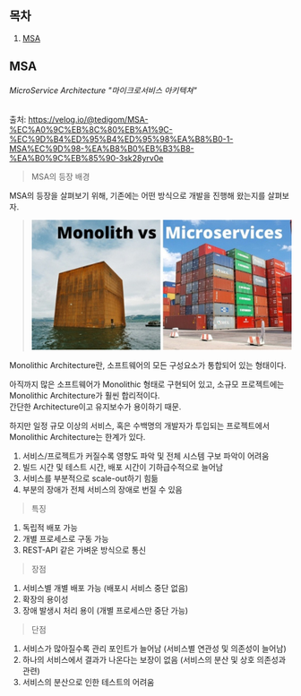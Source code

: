 ## 목차

1. [MSA](#MSA)

## MSA

###### MicroService Architecture "마이크로서비스 아키텍쳐"

출처: https://velog.io/@tedigom/MSA-%EC%A0%9C%EB%8C%80%EB%A1%9C-%EC%9D%B4%ED%95%B4%ED%95%98%EA%B8%B0-1-MSA%EC%9D%98-%EA%B8%B0%EB%B3%B8-%EA%B0%9C%EB%85%90-3sk28yrv0e

> MSA의 등장 배경

MSA의 등장을 살펴보기 위해, 기존에는 어떤 방식으로 개발을 진행해 왔는지를 살펴보자.

> <img width="514" src="https://github.com/epikxm/docs/blob/main/Knowledge/ma_msa.jpg?raw=true" />

Monolithic Architecture란, 소프트웨어의 모든 구성요소가 통합되어 있는 형태이다.

아직까지 많은 소프트웨어가 Monolithic 형태로 구현되어 있고, 소규모 프로젝트에는 Monolithic Architecture가 훨씬 합리적이다.  
간단한 Architecture이고 유지보수가 용이하기 때문.

하지만 일정 규모 이상의 서비스, 혹은 수백명의 개발자가 투입되는 프로젝트에서 Monolithic Architecture는 한계가 있다.

1. 서비스/프로젝트가 커질수록 영향도 파악 및 전체 시스템 구보 파악이 어려움
2. 빌드 시간 및 테스트 시간, 배포 시간이 기하급수적으로 늘어남
3. 서비스를 부분적으로 scale-out하기 힘듦
4. 부분의 장애가 전체 서비스의 장애로 번질 수 있음

> 특징

1. 독립적 배포 가능
2. 개별 프로세스로 구동 가능
3. REST-API 같은 가벼운 방식으로 통신

> 장점

1. 서비스별 개별 배포 가능 (배포시 서비스 중단 없음)
2. 확장의 용이성
3. 장애 발생시 처리 용이 (개별 프로세스만 중단 가능)

> 단점

1. 서비스가 많아질수록 관리 포인트가 늘어남 (서비스별 연관성 및 의존성이 늘어남)
2. 하나의 서비스에서 결과가 나온다는 보장이 없음 (서비스의 분산 및 상호 의존성과 관련)
3. 서비스의 분산으로 인한 테스트의 어려움
